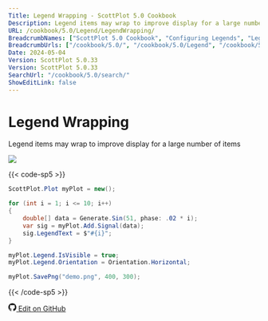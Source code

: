 ```yaml
---
Title: Legend Wrapping - ScottPlot 5.0 Cookbook
Description: Legend items may wrap to improve display for a large number of items
URL: /cookbook/5.0/Legend/LegendWrapping/
BreadcrumbNames: ["ScottPlot 5.0 Cookbook", "Configuring Legends", "Legend Wrapping"]
BreadcrumbUrls: ["/cookbook/5.0/", "/cookbook/5.0/Legend", "/cookbook/5.0/Legend/LegendWrapping"]
Date: 2024-05-04
Version: ScottPlot 5.0.33
Version: ScottPlot 5.0.33
SearchUrl: "/cookbook/5.0/search/"
ShowEditLink: false
---
```


# Legend Wrapping


Legend items may wrap to improve display for a large number of items

[![](/cookbook/5.0/images/LegendWrapping.png?240504011455)](/cookbook/5.0/images/LegendWrapping.png?240504011455)

{{< code-sp5 >}}

```cs
ScottPlot.Plot myPlot = new();

for (int i = 1; i <= 10; i++)
{
    double[] data = Generate.Sin(51, phase: .02 * i);
    var sig = myPlot.Add.Signal(data);
    sig.LegendText = $"#{i}";
}

myPlot.Legend.IsVisible = true;
myPlot.Legend.Orientation = Orientation.Horizontal;

myPlot.SavePng("demo.png", 400, 300);

```

{{< /code-sp5 >}}

<a href='https://github.com/ScottPlot/ScottPlot/blob/main/src/ScottPlot5/ScottPlot5%20Cookbook/Recipes/Introduction/Legend.cs'><svg xmlns="http://www.w3.org/2000/svg" width="16" height="16" fill="currentColor" class="mb-1 bi bi-github" viewBox="0 0 16 16">
  <path d="M8 0C3.58 0 0 3.58 0 8c0 3.54 2.29 6.53 5.47 7.59.4.07.55-.17.55-.38 0-.19-.01-.82-.01-1.49-2.01.37-2.53-.49-2.69-.94-.09-.23-.48-.94-.82-1.13-.28-.15-.68-.52-.01-.53.63-.01 1.08.58 1.23.82.72 1.21 1.87.87 2.33.66.07-.52.28-.87.51-1.07-1.78-.2-3.64-.89-3.64-3.95 0-.87.31-1.59.82-2.15-.08-.2-.36-1.02.08-2.12 0 0 .67-.21 2.2.82.64-.18 1.32-.27 2-.27s1.36.09 2 .27c1.53-1.04 2.2-.82 2.2-.82.44 1.1.16 1.92.08 2.12.51.56.82 1.27.82 2.15 0 3.07-1.87 3.75-3.65 3.95.29.25.54.73.54 1.48 0 1.07-.01 1.93-.01 2.2 0 .21.15.46.55.38A8.01 8.01 0 0 0 16 8c0-4.42-3.58-8-8-8"/>
</svg> Edit on GitHub</a>

